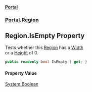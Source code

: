 #### [Portal](index.md 'index')
### [Portal](Portal.md 'Portal').[Region](Region.md 'Portal.Region')

## Region.IsEmpty Property

Tests whether this [Region](Region.md 'Portal.Region') has a [Width](Region.Width.md 'Portal.Region.Width')  
or a [Height](Region.Height.md 'Portal.Region.Height') of 0.

```csharp
public readonly bool IsEmpty { get; }
```

#### Property Value
[System.Boolean](https://docs.microsoft.com/en-us/dotnet/api/System.Boolean 'System.Boolean')